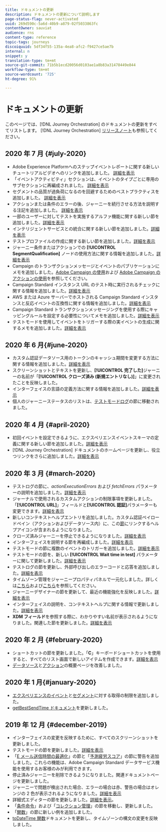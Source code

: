 ```yaml
---
title: ドキュメントの更新
description: ドキュメントの更新について説明します
page-status-flag: never-activated
uuid: 269d590c-5a6d-40b9-a879-02f5033863fc
contentOwner: sauviat
audience: rns
content-type: reference
topic-tags: journeys
discoiquuid: 5df34f55-135a-4ea8-afc2-f9427ce5ae7b
internal: n
snippet: y
translation-type: tm+mt
source-git-commit: 71b5b1ecd20056d0103ae1a8b83a31478449e844
workflow-type: tm+mt
source-wordcount: '725'
ht-degree: 91%

---
```



# ドキュメントの更新

このページでは、[!DNL Journey Orchestration] のドキュメントの更新をすべてリストします。
[!DNL Journey Orchestration] [リリースノート](../release-notes/release-notes.md)も参照してください。

## 2020 年 7 月 {#july-2020}

* Adobe Experience Platformへのステップイベントレポートに関する新しいチュートリアルビデオへのリンクを追加しました。 [詳細を表示](../building-journeys/sharing-overview.md)
* 「イベントアクティビティ」セクションは、イベントのタイプごとに専用のサブセクションに再編成されました。 [詳細を表示](../building-journeys/event-activities.md)
* セグメントの品質が過負荷になるのを回避するためのベストプラクティスを追加しました。 [詳細を表示](../building-journeys/segment-qualification-events.md#speed-segment-qualification)
* アクションまたは条件のエラーの後、ジャーニーを続行させる方法を説明する注記を追加しました。 [詳細を表示](../about/troubleshooting.md#section_h3q_kqk_fhb)
* 一部のユーザーに対してテストを実施するアルファ機能に関する新しい節を追加しました。[詳細を表示](../alpha/alpha-overview.md)
* インテリジェントサービスとの統合に関する新しい節を追加しました。[詳細を表示](../ai-services/ai-services-overview.md)
* テストプロファイルの作成に関する新しい節を追加しました。[詳細を表示](../building-journeys/testing-the-journey.md#create-test-profile)
* ジャーニー条件またはアクションでの **[!UICONTROL SegmentQualification]** ノードの使用方法に関する情報を追加しました。[詳細を表示](../building-journeys/segment-qualification-events.md)
* Campaign のトランザクションメッセージとイベントのパブリケーションにメモを追加しました。[Adobe Campaign の使用](../action/working-with-adobe-campaign.md)および [Adobe Campaign のアクションの使用](../building-journeys/using-adobe-campaign-actions.md)を参照してください。
* Campaign Standard インスタンス URL のテスト時に実行されるチェックに関する情報を追加しました。[詳細を表示](../action/working-with-adobe-campaign.md)
* AWS または Azure サーバーでホストされる Campaign Standard インスタンスと反応イベントの互換性に関する情報を追加しました。[詳細を表示](../building-journeys/reaction-events.md)
* Campaign Standard トランザクションメッセージングを使用する際にキャッピングルールを設定する必要性についてメモを追加しました。[詳細を表示](../action/working-with-adobe-campaign.md)
* テストモードを使用してイベントをトリガーする際の実イベントの生成に関するメモを追加しました。[詳細を表示](../building-journeys/testing-the-journey.md#firing_events)

## 2020 年 6 月{#june-2020}

* カスタム認証データソース用のトークンのキャッシュ期間を変更する方法に関する情報を追加しました。[詳細を表示](../datasource/external-data-sources.md#section_wjp_nl5_nhb)
* スクリーンショットとテキストを更新し、**[!UICONTROL 完了した]**&#x200B;ジャーニーの名前が「**[!UICONTROL クローズ済み (新規エントリなし)]**」に変更されたことを反映しました。
* インターフェイスの言語の定義方法に関する情報を追加しました。[詳細を表示](../about/user-interface.md)
* 個人のジャーニーステータスのリストは、[テストモードログ](../building-journeys/testing-the-journey.md#viewing_logs)の節に移動されました。

## 2020 年 4 月 {#april-2020}

* 初回イベントを設定できるように、エクスペリエンスイベントスキーマの定義に関する新しい節を追加しました。[詳細を表示](../event/experience-event-schema.md)
* [!DNL Journey Orchestration] ドキュメントのホームページを更新し、役立つリンクをさらに追加しました。[詳細を表示](../../journey-orchestration-home.md)

## 2020 年 3 月 {#march-2020}

* テストログの節に、_actionExecutionErrors_ および _fetchErrors_ パラメーターの説明を追加しました。[詳細を表示](../building-journeys/testing-the-journey.md#viewing_logs)
* ジャーナルで使用されるカスタムアクションの制限事項を更新しました。「**[!UICONTROL URL]**」フィールドと&#x200B;**[!UICONTROL 認証]**&#x200B;パラメーターも変更できます。[詳細を表示](../action/about-custom-action-configuration.md)
* 新しいコンテキストヘルプエントリを追加しました。カスタム認証ペイロードペイン（アクションおよびデータソース内）に、この[節](../datasource/external-data-sources.md#section_wjp_nl5_nhb)にリンクするヘルプアイコンが含まれるようになりました。
* クローズ済みジャーニーを停止できるようになりました。[詳細を表示](../building-journeys/using-the-journey-designer.md)
* インターフェイスを説明する節を再編成しました。[詳細を表示](../about/user-interface.md)
* テストモードの節に複数のイベントのトリガーを追加しました。[詳細を表示](../building-journeys/testing-the-journey.md#firing_events)
* テストモードの節を、新しい **[!UICONTROL Wait time in test]** パラメーターに関して更新しました。[詳細を表示](../building-journeys/testing-the-journey.md)
* テストログの節を更新し、外部呼び出しのエラーコードと応答を追加しました。[詳細を表示](../building-journeys/testing-the-journey.md#viewing_logs)
* タイムゾーン管理をジャーニープロパティパネルで一元化しました。詳しくは[こちら](../building-journeys/changing-properties.md#timezone)および[こちら](../building-journeys/timezone-management.md)を参照してください。
* ジャーニーデザイナーの節を更新して、最近の機能強化を反映しました。[詳細を表示](../building-journeys/using-the-journey-designer.md)
* インターフェイスの説明を、コンテキストヘルプに関する情報で更新しました。[詳細を表示](../about/user-interface.md#section_ksq_zr1_ffb)
* **XDM フィールド**&#x200B;を参照する際に、わかりやすい名前が表示されるようになりました。関連した節を更新しました。[詳細を表示](../about/user-interface.md#friendly-names-display)

## 2020 年 2 月 {#february-2020}

* ショートカットの節を更新しました。「**C**」キーボードショートカットを使用すると、すべてのリスト画面で新しいアイテムを作成できます。[詳細を表示](../about/user-interface.md#section_ksq_zr1_ffb)
* [データソース](../datasource/about-data-sources.md)と[アクション](../action/action.md)の概要ページを改善しました。

## 2020 年 1 月{#january-2020}

* [エクスペリエンスのイベント](../datasource/adobe-experience-platform-data-source.md)と[セグメント](../functions/functioninsegment.md)に対する取得の制限を追加しました。
* [getBestSendTime ドキュメント](../functions/functiongetbestsendtime.md)を更新しました。

## 2019 年 12 月 {#december-2019}

* インターフェイスの変更を反映するために、すべてのスクリーンショットを更新しました。
* テストモードの節を更新しました。[詳細を表示](../building-journeys/testing-the-journey.md)
* 「[E メール送信時間の最適化](../building-journeys/wait-activity.md)」の節と「[予測疲労スコア](../ai-services/leveraging-fatigue-scores.md)」の節に警告を追加しました。これらの機能は、Adobe Campaign Standard データサービス機能を使用するお客様のみが利用できます。
* 停止済みジャーニーを削除できるようになりました。関連ドキュメントページを更新しました。
* ジャーニーで問題が検出された場合、エラーの場合は赤、警告の場合はオレンジの 2 色が表示されるようになりました。[詳細を表示](../about/troubleshooting.md)
* 詳細式エディターの節を更新しました。[詳細を表示](../expression/expressionadvanced.md)。
* 「[条件命令](../expression/conditional-instruction.md)」および「[コレクション管理](../expression/collection-management-functions.md)」の節を移動し、更新しました。
* 「[関数](../expression/functions.md)」の節に新しい例を追加しました。
* [toDateTime 関数](../functions/functiontodatetime.md)ドキュメントを更新し、タイムゾーンの構文の変更を反映しました。
